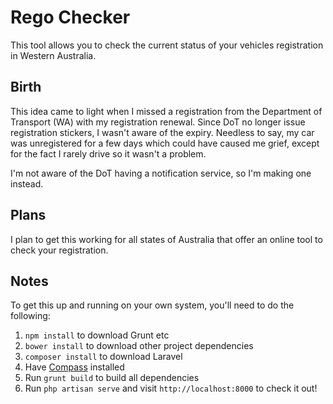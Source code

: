 # Rego Checker

This tool allows you to check the current status of your vehicles registration in Western Australia.

## Birth

This idea came to light when I missed a registration from the Department of Transport (WA) with my registration renewal.  Since DoT no longer issue registration stickers, I wasn't aware of the expiry.  Needless to say, my car was unregistered for a few days which could have caused me grief, except for the fact I rarely drive so it wasn't a problem.

I'm not aware of the DoT having a notification service, so I'm making one instead.

## Plans

I plan to get this working for all states of Australia that offer an online tool to check your registration.

## Notes
To get this up and running on your own system, you'll need to do the following:

1. `npm install` to download Grunt etc
2. `bower install` to download other project dependencies
3. `composer install` to download Laravel
4. Have [Compass](http://compass-style.org/) installed
5. Run `grunt build` to build all dependencies
6. Run `php artisan serve` and visit `http://localhost:8000` to check it out!